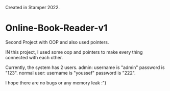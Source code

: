  Created in Stamper 2022.
 
# Online-Book-Reader-v1
Second Project with OOP and also used pointers.

 IN this project, I used some oop and pointers to make every thing connected with each other.
 
 Currently, the system has 2 users.
 admin: username is "admin" password is "123".
 normal user: username is "youssef" password is "222".
 
 I hope there are no bugs or any memory leak :")
